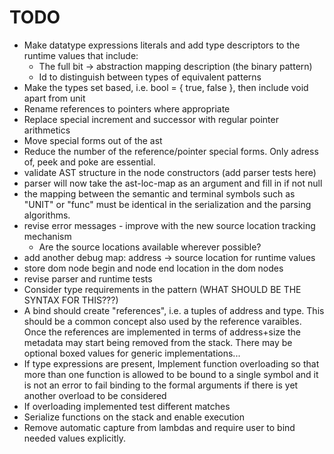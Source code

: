 # TODO
* Make datatype expressions literals and add type descriptors to the runtime values that include:
    * The full bit -> abstraction mapping description (the binary pattern)
    * Id to distinguish between types of equivalent patterns
* Make the types set based, i.e. bool = { true, false }, then include void apart from unit
* Rename references to pointers where appropriate
* Replace special increment and successor with regular pointer arithmetics
* Move special forms out of the ast
* Reduce the number of the reference/pointer special forms. Only adress of, peek and poke are essential.
* validate AST structure in the node constructors (add parser tests here)
* parser will now take the ast-loc-map as an argument and fill in if not null
* the mapping between the semantic and terminal symbols such as "UNIT" or "func" must be
  identical in the serialization and the parsing algorithms.
* revise error messages - improve with the new source location tracking mechanism
    * Are the source locations available wherever possible?
* add another debug map: address -> source location for runtime values
* store dom node begin and node end location in the dom nodes
* revise parser and runtime tests
* Consider type requirements in the pattern (WHAT SHOULD BE THE SYNTAX FOR THIS???)
* A bind should create "references", i.e. a tuples of address and type.
  This should be a common concept also used by the reference varaibles. Once
  the references are implemented in terms of address+size the metadata may start
  being removed from the stack. There may be optional boxed values for generic
  implementations...
* If type expressions are present, Implement function overloading so that more than one function is allowed
  to be bound to a single symbol and it is not an error to fail binding to the formal arguments if there
  is yet another overload to be considered
* If overloading implemented test different matches
* Serialize functions on the stack and enable execution
* Remove automatic capture from lambdas and require user to bind needed values explicitly.
